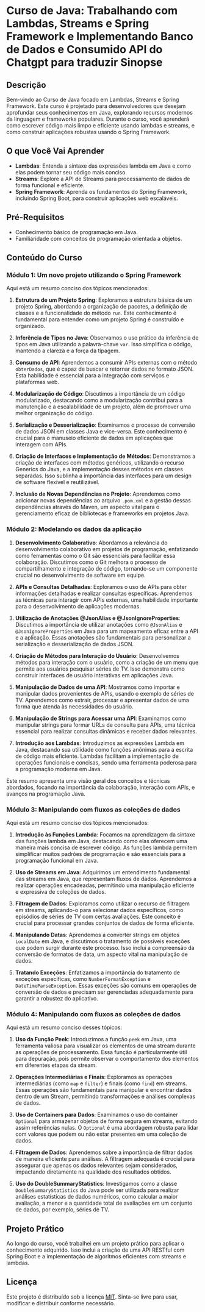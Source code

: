 
# Curso de Java: Trabalhando com Lambdas, Streams e Spring Framework e Implementando Banco de Dados e Consumido API do Chatgpt para traduzir Sinopse

## Descrição

Bem-vindo ao Curso de Java focado em Lambdas, Streams e Spring Framework. Este curso é projetado para desenvolvedores que desejam aprofundar seus conhecimentos em Java, explorando recursos modernos da linguagem e frameworks populares. Durante o curso, você aprenderá como escrever código mais limpo e eficiente usando lambdas e streams, e como construir aplicações robustas usando o Spring Framework.

## O que Você Vai Aprender

- **Lambdas**: Entenda a sintaxe das expressões lambda em Java e como elas podem tornar seu código mais conciso.
- **Streams**: Explore a API de Streams para processamento de dados de forma funcional e eficiente.
- **Spring Framework**: Aprenda os fundamentos do Spring Framework, incluindo Spring Boot, para construir aplicações web escaláveis.

## Pré-Requisitos

- Conhecimento básico de programação em Java.
- Familiaridade com conceitos de programação orientada a objetos.

## Conteúdo do Curso

### Módulo 1: Um novo projeto utilizando o Spring Framework
Aqui está um resumo conciso dos tópicos mencionados:

1. **Estrutura de um Projeto Spring**: Exploramos a estrutura básica de um projeto Spring, abordando a organização de pacotes, a definição de classes e a funcionalidade do método `run`. Este conhecimento é fundamental para entender como um projeto Spring é construído e organizado.

2. **Inferência de Tipos no Java**: Observamos o uso prático da inferência de tipos em Java utilizando a palavra-chave `var`. Isso simplifica o código, mantendo a clareza e a força da tipagem.

3. **Consumo de API**: Aprendemos a consumir APIs externas com o método `obterDados`, que é capaz de buscar e retornar dados no formato JSON. Esta habilidade é essencial para a integração com serviços e plataformas web.

4. **Modularização de Código**: Discutimos a importância de um código modularizado, destacando como a modularização contribui para a manutenção e a escalabilidade de um projeto, além de promover uma melhor organização do código.

5. **Serialização e Desserialização**: Examinamos o processo de conversão de dados JSON em classes Java e vice-versa. Este conhecimento é crucial para o manuseio eficiente de dados em aplicações que interagem com APIs.

6. **Criação de Interfaces e Implementação de Métodos**: Demonstramos a criação de interfaces com métodos genéricos, utilizando o recurso Generics do Java, e a implementação desses métodos em classes separadas. Isso sublinha a importância das interfaces para um design de software flexível e reutilizável.

7. **Inclusão de Novas Dependências no Projeto**: Aprendemos como adicionar novas dependências ao arquivo `.pom.xml` e a gestão dessas dependências através do Maven, um aspecto vital para o gerenciamento eficaz de bibliotecas e frameworks em projetos Java.

### Módulo 2: Modelando os dados da aplicação

1. **Desenvolvimento Colaborativo**: Abordamos a relevância do desenvolvimento colaborativo em projetos de programação, enfatizando como ferramentas como o Git são essenciais para facilitar essa colaboração. Discutimos como o Git melhora o processo de compartilhamento e integração de código, tornando-se um componente crucial no desenvolvimento de software em equipe.

2. **APIs e Consultas Detalhadas**: Exploramos o uso de APIs para obter informações detalhadas e realizar consultas específicas. Aprendemos as técnicas para interagir com APIs externas, uma habilidade importante para o desenvolvimento de aplicações modernas.

3. **Utilização de Anotações @JsonAlias e @JsonIgnoreProperties**: Discutimos a importância de utilizar anotações como `@JsonAlias` e `@JsonIgnoreProperties` em Java para um mapeamento eficaz entre a API e a aplicação. Essas anotações são fundamentais para personalizar a serialização e desserialização de dados JSON.

4. **Criação de Métodos para Interação do Usuário**: Desenvolvemos métodos para interação com o usuário, como a criação de um menu que permite aos usuários pesquisar séries de TV. Isso demonstra como construir interfaces de usuário interativas em aplicações Java.

5. **Manipulação de Dados de uma API**: Mostramos como importar e manipular dados provenientes de APIs, usando o exemplo de séries de TV. Aprendemos como extrair, processar e apresentar dados de uma forma que atenda às necessidades do usuário.

6. **Manipulação de Strings para Acessar uma API**: Examinamos como manipular strings para formar URLs de consulta para APIs, uma técnica essencial para realizar consultas dinâmicas e receber dados relevantes.

7. **Introdução aos Lambdas**: Introduzimos as expressões Lambda em Java, destacando sua utilidade como funções anônimas para a escrita de código mais eficiente. Lambdas facilitam a implementação de operações funcionais e concisas, sendo uma ferramenta poderosa para a programação moderna em Java.

Este resumo apresenta uma visão geral dos conceitos e técnicas abordados, focando na importância da colaboração, interação com APIs, e avanços na programação Java.

### Módulo 3: Manipulando com fluxos as coleções de dados
Aqui está um resumo conciso dos tópicos mencionados:

1. **Introdução às Funções Lambda**: Focamos na aprendizagem da sintaxe das funções lambda em Java, destacando como elas oferecem uma maneira mais concisa de escrever código. As funções lambda permitem simplificar muitos padrões de programação e são essenciais para a programação funcional em Java.

2. **Uso de Streams em Java**: Adquirimos um entendimento fundamental das streams em Java, que representam fluxos de dados. Aprendemos a realizar operações encadeadas, permitindo uma manipulação eficiente e expressiva de coleções de dados.

3. **Filtragem de Dados**: Exploramos como utilizar o recurso de filtragem em streams, aplicando-o para selecionar dados específicos, como episódios de séries de TV com certas avaliações. Este conceito é crucial para processar grandes conjuntos de dados de forma eficiente.

4. **Manipulando Datas**: Aprendemos a converter strings em objetos `LocalDate` em Java, e discutimos o tratamento de possíveis exceções que podem surgir durante este processo. Isso inclui a compreensão da conversão de formatos de data, um aspecto vital na manipulação de dados.

5. **Tratando Exceções**: Enfatizamos a importância do tratamento de exceções específicas, como `NumberFormatException` e `DateTimeParseException`. Essas exceções são comuns em operações de conversão de dados e precisam ser gerenciadas adequadamente para garantir a robustez do aplicativo.

### Módulo 4: Manipulando com fluxos as coleções de dados
Aqui está um resumo conciso desses tópicos:

1. **Uso da Função Peek**: Introduzimos a função `peek` em Java, uma ferramenta valiosa para visualizar os elementos de uma stream durante as operações de processamento. Essa função é particularmente útil para depuração, pois permite observar o comportamento dos elementos em diferentes etapas da stream.

2. **Operações Intermediárias e Finais**: Exploramos as operações intermediárias (como `map` e `filter`) e finais (como `find`) em streams. Essas operações são fundamentais para manipular e encontrar dados dentro de um Stream, permitindo transformações e análises complexas de dados.

3. **Uso de Containers para Dados**: Examinamos o uso do container `Optional` para armazenar objetos de forma segura em streams, evitando assim referências nulas. O `Optional` é uma abordagem robusta para lidar com valores que podem ou não estar presentes em uma coleção de dados.

4. **Filtragem de Dados**: Aprendemos sobre a importância de filtrar dados de maneira eficiente para análises. A filtragem adequada é crucial para assegurar que apenas os dados relevantes sejam considerados, impactando diretamente na qualidade dos resultados obtidos.

5. **Uso do DoubleSummaryStatistics**: Investigamos como a classe `DoubleSummaryStatistics` do Java pode ser utilizada para realizar análises estatísticas de dados numéricos, como calcular a maior avaliação, a menor e a quantidade total de avaliações em um conjunto de dados, por exemplo, séries de TV.

## Projeto Prático

Ao longo do curso, você trabalhei em um projeto prático para aplicar o conhecimento adquirido. Isso inclui a criação de uma API RESTful com Spring Boot e a implementação de algoritmos eficientes com streams e lambdas.

## Licença

Este projeto é distribuído sob a licença [MIT](LICENSE). Sinta-se livre para usar, modificar e distribuir conforme necessário.
